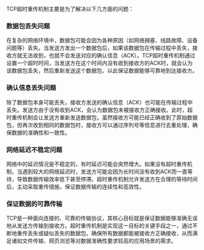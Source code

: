 TCP超时重传机制主要是为了解决以下几方面的问题：

### 数据包丢失问题
在复杂的网络环境中，数据包可能会因为各种原因（如网络拥塞、线路故障、设备问题等）丢失。当发送方发出一个数据包后，如果该数据包在传输过程中丢失，接收方就无法收到，也就不会发送对应的确认信息（ACK）。TCP超时重传机制通过设置一个超时时间，当发送方在这个时间内没有收到接收方的ACK时，就会认为该数据包丢失，然后重新发送这个数据包，以此保证数据能够可靠地到达接收方。

### 确认信息丢失问题
除了数据包本身可能丢失，接收方发送的确认信息（ACK）也可能在传输过程中丢失。发送方由于没有收到ACK，会认为数据包未被接收方正确接收。此时，超时重传机制会让发送方重新发送数据包，虽然接收方可能已经正确收到了原始数据包，但再次收到相同的数据包时，接收方可以通过序列号等信息进行去重处理，确保数据的准确性和一致性。

### 网络延迟不稳定问题
网络中的延迟情况是不稳定的，有时延迟可能会突然增大。如果没有超时重传机制，当遇到较大的网络延迟时，发送方可能会因为长时间没有收到ACK而一直等待，导致数据传输效率低下甚至停滞。超时重传机制允许发送方在合理的等待时间后，主动采取重传措施，保证数据传输的连续性和高效性。

### 保证数据的可靠传输
TCP是一种面向连接的、可靠的传输协议，其核心目标就是保证数据能够准确无误地从发送方传输到接收方。超时重传机制是实现这一目标的关键手段之一，通过不断地重传丢失或疑似丢失的数据包，确保所有数据都能被接收方正确接收，从而满足诸如文件传输、网页浏览等对数据准确性要求较高的应用场景的需求。 